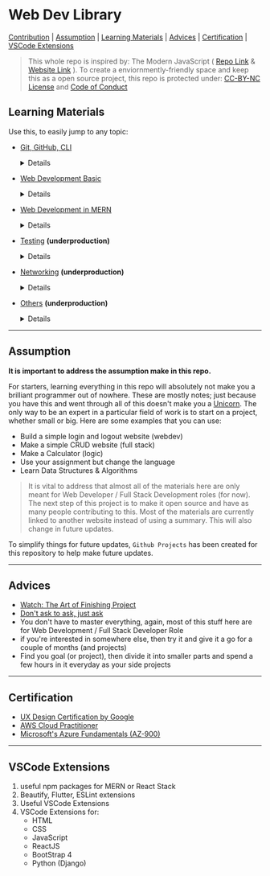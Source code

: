 # Web Dev Library
[Contribution](HUMANS.txt) | [Assumption](#assume) | [Learning Materials](#toc) | [Advices](#advice) | [Certification](#certs) | [VSCode Extensions](#extent)

> This whole repo is inspired by: The Modern JavaScript ( [Repo Link](https://github.com/javascript-tutorial/en.javascript.info/tree/master) & [Website Link](https://javascript.info/) ). To create a enviornmently-friendly space and keep this as a open source project, this repo is protected under:
[CC-BY-NC License](./license.md) and [Code of Conduct](./CODE_OF_CONDUCT.md)

<h2> Learning Materials <a name="toc"></a></h2>
Use this, to easily jump to any topic:

- [Git, GitHub, CLI](./Web-Dev/git-github/README.md)
   <details>
      - Basic GitHub Commands, Commit Messages, SSH, Markdown, Cheat Sheet
   </details>

- [Web Development Basic](./Web-Dev/README.md)
   <details> 
      - Website & Network, Basics, Network Requests, CSS Bootstraps, Cloud Services, Cheat Sheets
   </details>

- [Web Development in MERN](./Web-Dev/MERN-Stack/README.md)
   <details>
      - JavaScript - Promises, async/await, Getting Started with React, React Tutorial, Intro to ReactJS (learn-react-app), Material UI, ReactStrap , Setting Up React and MaterialUI, TDD in ReactJs
   </details>

- [Testing](./Web-Dev/testing/README.md) **(underproduction)**
   <details>
      - Test Driven Development (TDD), User Acceptance Testing (UAT)
   </details>

- [Networking](./networking/README.md) **(underproduction)**
   <details>
      - Networking Fundamentals, CyberSecurity, Penetration Testing
   </details>

- [Others](./Web-Dev/others/README.md) **(underproduction)**
   <details>
      - CSS & SCSS, CSS Animations & JavaScript Animations, Waterfall vs Agile, Agile vs DevOps, Know your RDBMS, Software Infrastructure and Architecture
   </details>

---

<h2>Assumption<a name="assume"></a></h2>

<strong>It is important to address the assumption make in this repo.</strong>

For starters, learning everything in this repo will absolutely not make you a brilliant programmer out of nowhere. These are mostly notes; just because you have this and went through all of this doesn't make you a [Unicorn](https://easternpeak.com/blog/3-in-1-developer-a-jack-of-all-trades-or-a-unicorn/). The only way to be an expert in a particular field of work is to start on a project, whether small or big. Here are some examples that you can use:

- Build a simple login and logout website (webdev)
- Make a simple CRUD website (full stack)
- Make a Calculator (logic)
- Use your assignment but change the language
- Learn Data Structures & Algorithms

> It is vital to address that almost all of the materials here are only meant for Web Developer / Full Stack Development roles (for now). The next step of this project is to make it open source and have as many people contributing to this. Most of the materials are currently linked to another website instead of using a summary. This will also change in future updates.

To simplify things for future updates, `Github Projects` has been created for this repository to help make future updates.

---

<h2>Advices<a name="advice"></a></h2>

- [Watch: The Art of Finishing Project](https://www.youtube.com/watch?v=mmqok1dJrVs)
- [Don't ask to ask, just ask](https://dontasktoask.com/)
- You don't have to master everything, again, most of this stuff here are for Web Development / Full Stack Developer Role
- if you're interested in somewhere else, then try it and give it a go for a couple of months (and projects)
- Find you goal (or project), then divide it into smaller parts and spend a few hours in it everyday as your side projects

---

<h2>Certification<a name="certs"></a></h2>

- [UX Design Certification by Google](https://www.coursera.org/professional-certificates/google-ux-design)
- [AWS Cloud Practitioner](https://aws.amazon.com/certification/certified-cloud-practitioner/)
- [Microsoft's Azure Fundamentals (AZ-900)](https://docs.microsoft.com/en-us/learn/certifications/azure-fundamentals/?tab=tab-learning-paths#certification-exams)

---

<h2>VSCode Extensions<a name="extent"></a></h2>

1. useful npm packages for MERN or React Stack
2. Beautify, Flutter, ESLint extensions
3. Useful VSCode Extensions
4. VSCode Extensions for:
   - HTML
   - CSS
   - JavaScript
   - ReactJS
   - BootStrap 4
   - Python (Django)
